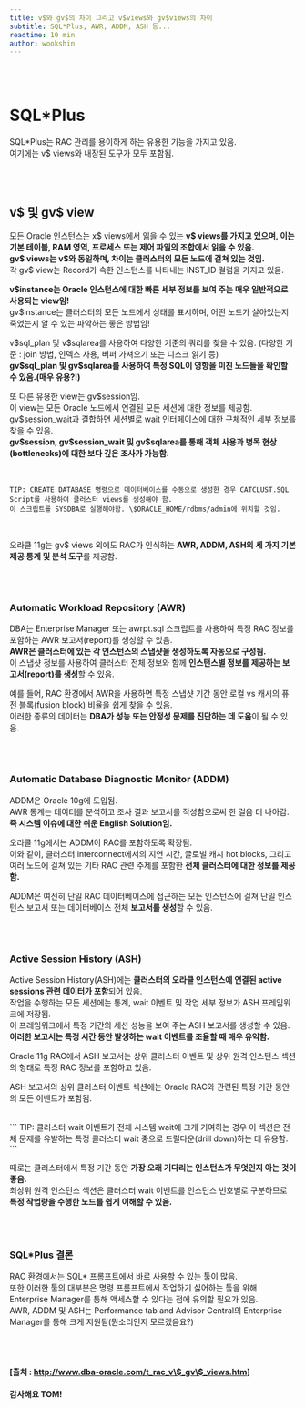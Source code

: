 ```yaml
---
title: v$와 gv$의 차이 그리고 v$views와 gv$views의 차이 
subtitle: SQL*Plus, AWR, ADDM, ASH 등...
readtime: 10 min
author: wookshin
---
```


<br/>
<br/>

# SQL*Plus
SQL*Plus는 RAC 관리를 용이하게 하는 유용한 기능을 가지고 있음.  
여기에는 v\$ views와 내장된 도구가 모두 포함됨.

<br/>
<br/>

## v\$ 및 gv\$ view
모든 Oracle 인스턴스는 x\$ views에서 읽을 수 있는 **v\$ views를 가지고 있으며, 이는 기본 테이블, RAM 영역, 프로세스 또는 제어 파일의 조합에서 읽을 수 있음.**  
**gv\$ views는 v\$와 동일하며, 차이는 클러스터의 모든 노드에 걸쳐 있는 것임.**  
각 gv\$ view는 Record가 속한 인스턴스를 나타내는 INST_ID 컬럼을 가지고 있음.  

**v\$instance는 Oracle 인스턴스에 대한 빠른 세부 정보를 보여 주는 매우 일반적으로 사용되는 view임!**  
gv\$instance는 클러스터의 모든 노드에서 상태를 표시하며, 어떤 노드가 살아있는지 죽었는지 알 수 있는 파악하는 좋은 방법임!  

v\$sql_plan 및 v\$sqlarea를 사용하여 다양한 기준의 쿼리를 찾을 수 있음. (다양한 기준 : join 방법, 인덱스 사용, 버퍼 가져오기 또는 디스크 읽기 등)  
**gv\$sql_plan 및 gv\$sqlarea를 사용하여 특정 SQL이 영향을 미친 노드들을 확인할 수 있음.(매우 유용?!)**

또 다른 유용한 view는 gv\$session임.  
이 view는 모든 Oracle 노드에서 연결된 모든 세션에 대한 정보를 제공함.  
gv\$session_wait과 결합하면 세션별로 wait 인터페이스에 대한 구체적인 세부 정보를 찾을 수 있음.  
**gv\$session, gv\$session_wait 및 gv\$sqlarea를 통해 객체 사용과 병목 현상(bottlenecks)에 대한 보다 깊은 조사가 가능함.**

<br/>

```
TIP: CREATE DATABASE 명령으로 데이터베이스를 수동으로 생성한 경우 CATCLUST.SQL Script를 사용하여 클러스터 views를 생성해야 함.  
이 스크립트를 SYSDBA로 실행해야함. \$ORACLE_HOME/rdbms/admin에 위치할 것임.
```
<br/>
 
오라클 11g는 gv\$ views 외에도 RAC가 인식하는 **AWR, ADDM, ASH의 세 가지 기본 제공 통계 및 분석 도구**를 제공함.  

<br/>
<br/>

### Automatic Workload Repository (AWR)
DBA는 Enterprise Manager 또는 awrpt.sql 스크립트를 사용하여 특정 RAC 정보를 포함하는 AWR 보고서(report)를 생성할 수 있음.  
**AWR은 클러스터에 있는 각 인스턴스의 스냅샷을 생성하도록 자동으로 구성됨.**  
이 스냅샷 정보를 사용하여 클러스터 전체 정보와 함께 **인스턴스별 정보를 제공하는 보고서(report)를 생성**할 수 있음.  

예를 들어, RAC 환경에서 AWR을 사용하면 특정 스냅샷 기간 동안 로컬 vs 캐시의 퓨전 블록(fusion block) 비율을 쉽게 찾을 수 있음.  
이러한 종류의 데이터는 **DBA가 성능 또는 안정성 문제를 진단하는 데 도움**이 될 수 있음.  

<br/>
<br/>

### Automatic Database Diagnostic Monitor (ADDM)
ADDM은 Oracle 10g에 도입됨.  
AWR 통계는 데이터를 분석하고 조사 결과 보고서를 작성함으로써 한 걸음 더 나아감.  
**즉 시스템 이슈에 대한 쉬운 English Solution임.**  

오라클 11g에서는 ADDM이 RAC를 포함하도록 확장됨.   
이와 같이, 클러스터 interconnect에서의 지연 시간, 글로벌 캐시 hot blocks, 그리고 여러 노드에 걸쳐 있는 기타 RAC 관련 주제를 포함한 **전체 클러스터에 대한 정보를 제공함.**

ADDM은 여전히 단일 RAC 데이터베이스에 접근하는 모든 인스턴스에 걸쳐 단일 인스턴스 보고서 또는 데이터베이스 전체 **보고서를 생성**할 수 있음.

<br/>
<br/>

### Active Session History (ASH)
Active Session History(ASH)에는 **클러스터의 오라클 인스턴스에 연결된 active sessions 관련 데이터가 포함**되어 있음.  
작업을 수행하는 모든 세션에는 통계, wait 이벤트 및 작업 세부 정보가 ASH 프레임워크에 저장됨.  
이 프레임워크에서 특정 기간의 세션 성능을 보여 주는 ASH 보고서를 생성할 수 있음.  
**이러한 보고서는 특정 시간 동안 발생하는 wait 이벤트를 조율할 때 매우 유익함.**

Oracle 11g RAC에서 ASH 보고서는 상위 클러스터 이벤트 및 상위 원격 인스턴스 섹션의 형태로 특정 RAC 정보를 포함하고 있음.

ASH 보고서의 상위 클러스터 이벤트 섹션에는 Oracle RAC와 관련된 특정 기간 동안의 모든 이벤트가 포함됨.

<br/>
```
TIP: 클러스터 wait 이벤트가 전체 시스템 wait에 크게 기여하는 경우 이 섹션은 전체 문제를 유발하는 특정 클러스터 wait 중으로 드릴다운(drill down)하는 데 유용함.
```
<br/>

때로는 클러스터에서 특정 기간 동안 **가장 오래 기다리는 인스턴스가 무엇인지 아는 것이 좋음.**  
최상위 원격 인스턴스 섹션은 클러스터 wait 이벤트를 인스턴스 번호별로 구분하므로 **특정 작업량을 수행한 노드를 쉽게 이해할 수 있음.**

<br/>
<br/>

### SQL*Plus 결론
RAC 환경에서는 SQL* 프롬프트에서 바로 사용할 수 있는 툴이 많음.  
또한 이러한 툴의 대부분은 명령 프롬프트에서 작업하기 싫어하는 툴을 위해 Enterprise Manager를 통해 액세스할 수 있다는 점에 유의할 필요가 있음.  
AWR, ADDM 및 ASH는 Performance tab and Advisor Central의 Enterprise Manager를 통해 크게 지원됨(뭔소리인지 모르겠음요?)

<br/>
<br/>


#### [출처 : http://www.dba-oracle.com/t_rac_v\$_gv\$_views.htm] 
#### 감사해요 TOM!

